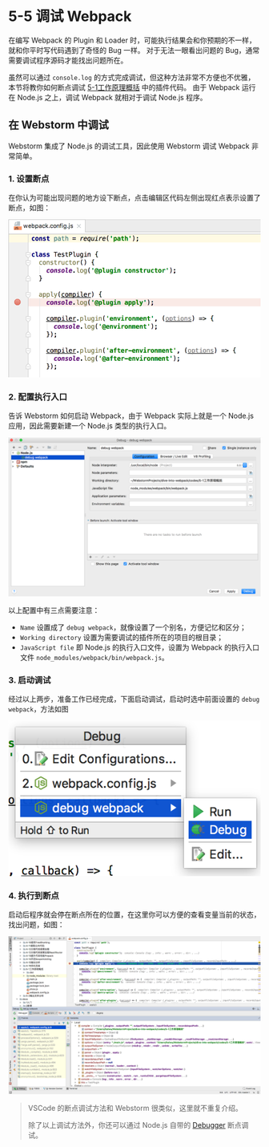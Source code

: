 # 5-5 调试 Webpack

在编写 Webpack 的 Plugin 和 Loader 时，可能执行结果会和你预期的不一样，就和你平时写代码遇到了奇怪的 Bug 一样。 对于无法一眼看出问题的 Bug，通常需要调试程序源码才能找出问题所在。

虽然可以通过 `console.log` 的方式完成调试，但这种方法非常不方便也不优雅，本节将教你如何断点调试 [5-1工作原理概括](../projectDemo/5-1工作原理概括.zip) 中的插件代码。 由于 Webpack 运行在 Node.js 之上，调试 Webpack 就相对于调试 Node.js 程序。

## 在 Webstorm 中调试

Webstorm 集成了 Node.js 的调试工具，因此使用 Webstorm 调试 Webpack 非常简单。

### 1\. 设置断点

在你认为可能出现问题的地方设下断点，点击编辑区代码左侧出现红点表示设置了断点，如图：

![5-5设置断点](../image/5-5设置断点.png)

### 2\. 配置执行入口

告诉 Webstorm 如何启动 Webpack，由于 Webpack 实际上就是一个 Node.js 应用，因此需要新建一个 Node.js 类型的执行入口。

![5-5配置执行入口](../image/5-5配置执行入口.png)

以上配置中有三点需要注意：

*   `Name` 设置成了 `debug webpack`，就像设置了一个别名，方便记忆和区分；
*   `Working directory` 设置为需要调试的插件所在的项目的根目录；
*   `JavaScript file` 即 Node.js 的执行入口文件，设置为 Webpack 的执行入口文件 `node_modules/webpack/bin/webpack.js`。

### 3\. 启动调试

经过以上两步，准备工作已经完成，下面启动调试，启动时选中前面设置的 `debug webpack`，方法如图

![5-5启动Webpack](../image/5-5启动Webpack.png)

### 4\. 执行到断点

启动后程序就会停在断点所在的位置，在这里你可以方便的查看变量当前的状态，找出问题，如图：

![5-5执行到断点](../image/5-5执行到断点.png)

> VSCode 的断点调试方法和 Webstorm 很类似，这里就不重复介绍。
> 
> 除了以上调试方法外，你还可以通过 Node.js 自带的 [Debugger](https://nodejs.org/api/debugger.html) 断点调试。



